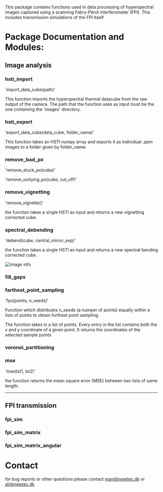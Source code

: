 This package contains functions used in data processing of hyperspectral images
captured using a scanning Fabry-Pérot interferometer (FPI). This includes transmission
simulations of the FPI itself.


# Package Documentation and Modules:

## Image analysis

### hsti_import

  'import_data_cube(path)'

  This function imports the hyperspectral thermal datacube from the raw output of the camera. The path that the function uses as input must be the one containing the 'images' directory.

### hsti_export

  'export_data_cube(data_cube, folder_name)'

  This function takes an HSTI numpy array and exports it as individual .ppm
  images to a folder given by folder_name.


### remove_bad_px

  'remove_stuck_px(cube)'


  'remove_outlying_px(cube, cut_off)'


### remove_vignetting

  'remove_vignette()'

  the function takes a single HSTI as input and returns a new vignetting corrected cube.


### spectral_debending

  'debend(cube, central_mirror_sep)'

  the function takes a single HSTI as input and returns a new spectral bending corrected cube.


![image info](./static/imgs/image_bending.png)



### fill_gaps



### farthest_point_sampling

  'fps(points, n_seeds)'

  Function which distributes n_seeds (a numper of points) equally within a lists
  of points to obtain furthest point sampling.

  The function takes in a list of points. Every entry in the list contains both the
  x and y coordinate of a given point. It returns the coordinates of the selected
  sample points



### voronoi_partitioning



### mse

  'mse(lst1, lst2)'

  the function returns the mean square error (MSE) between two lists of same length.


-------------------
## FPI transmission

### fpi_sim



### fpi_sim_matrix



### fpi_sim_matrix_angular


# Contact

  for bug reports or other questions please contact mani@newtec.dk or alj@newtec.dk
